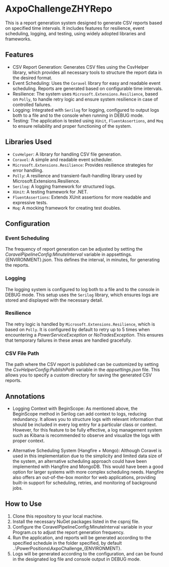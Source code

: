 # AxpoChallengeZHYRepo
This is a report generation system designed to generate CSV reports based on specified time intervals. It includes features for resilience, event scheduling, logging, and testing, using widely adopted libraries and frameworks.

## Features
* CSV Report Generation: Generates CSV files using the CsvHelper library, which provides all necessary tools to structure the report data in the desired format.
* Event Scheduling: Uses the `Coravel` library for easy and readable event scheduling. Reports are generated based on configurable time intervals.
* Resilience: The system uses `Microsoft.Extensions.Resilience`, based on `Polly`, to handle retry logic and ensure system resilience in case of controlled failures.
* Logging: Integrated with `Serilog` for logging, configured to output logs both to a file and to the console when running in DEBUG mode.
* Testing: The application is tested using `XUnit`, `FluentAssertions`, and `Moq` to ensure reliability and proper functioning of the system.
  
## Libraries Used
* `CsvHelper`: A library for handling CSV file generation.
* `Coravel`: A simple and readable event scheduler.
* `Microsoft.Extensions.Resilience`: Provides resilience strategies for error handling.
* `Polly`: A resilience and transient-fault-handling library used by Microsoft.Extensions.Resilience.
* `Serilog`: A logging framework for structured logs.
* `XUnit`: A testing framework for .NET.
* `FluentAssertions`: Extends XUnit assertions for more readable and expressive tests.
* `Moq`: A mocking framework for creating test doubles.

## Configuration

### Event Scheduling
The frequency of report generation can be adjusted by setting the _CoravelPipelineConfig:MinuteInterval_ variable in appsettings.{ENVIRONMENT}.json. This defines the interval, in minutes, for generating the reports.

### Logging
The logging system is configured to log both to a file and to the console in DEBUG mode. This setup uses the `Serilog` library, which ensures logs are stored and displayed with the necessary detail.

### Resilience
The retry logic is handled by `Microsoft.Extensions.Resilience`, which is based on `Polly`. It is configured by default to retry up to 5 times when encountering a _PowerServiceException_ or _NoTradesException_. This ensures that temporary failures in these areas are handled gracefully.

### CSV File Path
The path where the CSV report is published can be customized by setting the _CsvHelperConfig:PublishPath_ variable in the _appsettings.json_ file. This allows you to specify a custom directory for saving the generated CSV reports.

## Annotations
* Logging Context with BeginScope: As mentioned above, the BeginScope method in Serilog can add context to logs, reducing redundancy. It allows you to structure logs with relevant information that should be included in every log entry for a particular class or context. However, for this feature to be fully effective, a log management system such as Kibana is recommended to observe and visualize the logs with proper context.

* Alternative Scheduling System (Hangfire + Mongo): Although Coravel is used in this implementation due to the simplicity and limited data size of the system, an alternative scheduling approach could have been implemented with Hangfire and MongoDB. This would have been a good option for larger systems with more complex scheduling needs. Hangfire also offers an out-of-the-box monitor for web applications, providing built-in support for scheduling, retries, and monitoring of background jobs.

## How to Use
1. Clone this repository to your local machine.
2. Install the necessary NuGet packages listed in the csproj file.
3. Configure the CoravelPipelineConfig:MinuteInterval variable in your Program.cs to adjust the report generation frequency.
4. Run the application, and reports will be generated according to the specified schedule in the folder specified, by default ..\PowerPositions\AxpoChallenge_{ENVIRONMENT}.
5. Logs will be generated according to the configuration, and can be found in the designated log file and console output in DEBUG mode.
